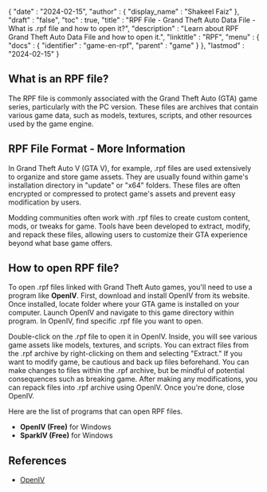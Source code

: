 {
  "date" : "2024-02-15",
  "author" : {
    "display_name" : "Shakeel Faiz"
  },
  "draft" : "false",
  "toc" : true,
  "title" : "RPF File - Grand Theft Auto Data File - What is .rpf file and how to open it?",
  "description" : "Learn about RPF Grand Theft Auto Data File and how to open it.",
  "linktitle" : "RPF",
  "menu" : {
    "docs" : {
      "identifier" : "game-en-rpf",
      "parent" : "game"
    }
  },
  "lastmod" : "2024-02-15"
}

## What is an RPF file?

The RPF file is commonly associated with the Grand Theft Auto (GTA) game series, particularly with the PC version. These files are archives that contain various game data, such as models, textures, scripts, and other resources used by the game engine.

## RPF File Format - More Information

In Grand Theft Auto V (GTA V), for example, .rpf files are used extensively to organize and store game assets. They are usually found within game's installation directory in "update" or "x64" folders. These files are often encrypted or compressed to protect game's assets and prevent easy modification by users.

Modding communities often work with .rpf files to create custom content, mods, or tweaks for game. Tools have been developed to extract, modify, and repack these files, allowing users to customize their GTA experience beyond what base game offers.

## How to open RPF file?

To open .rpf files linked with Grand Theft Auto games, you'll need to use a program like **OpenIV**. First, download and install OpenIV from its website. Once installed, locate folder where your GTA game is installed on your computer. Launch OpenIV and navigate to this game directory within program. In OpenIV, find specific .rpf file you want to open.

Double-click on the .rpf file to open it in OpenIV. Inside, you will see various game assets like models, textures, and scripts. You can extract files from the .rpf archive by right-clicking on them and selecting "Extract." If you want to modify game, be cautious and back up files beforehand. You can make changes to files within the .rpf archive, but be mindful of potential consequences such as breaking game. After making any modifications, you can repack files into .rpf archive using OpenIV. Once you're done, close OpenIV.

Here are the list of programs that can open RPF files.

- **OpenIV (Free)** for Windows
- **SparkIV (Free)** for Windows

## References
* [OpenIV](https://openiv.com/)
